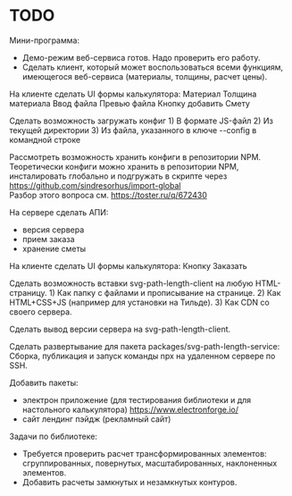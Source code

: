 TODO
====

Мини-программа:
- Демо-режим веб-сервиса готов. Надо проверить его работу.
- Сделать клиент, который может воспользоваться всеми функциям, имеющегося веб-сервиса (материалы, толщины, расчет цены).

На клиенте сделать UI формы калькулятора:
Материал
Толщина материала
Ввод файла
Превью файла
Кнопку добавить
Смету

Сделать возможность загружать конфиг
    1) В формате JS-файл 
    2) Из текущей директории
    3) Из файла, указанного в ключе --config в командной строке

Рассмотреть возможность хранить конфиги в репозитории NPM.
Теоретически конфиги можно хранить в репозитории NPM, инсталировать глобально и подгружать
в скрипте через https://github.com/sindresorhus/import-global  
Разбор этого вопроса см. https://toster.ru/q/672430

На сервере сделать АПИ:
- версия сервера
- прием заказа
- хранение сметы

На клиенте сделать UI формы калькулятора:
Кнопку Заказать

Сделать возможность вставки svg-path-length-client на любую HTML-страницу.
    1) Как папку с файлами и прописывание на странице.
    2) Как HTML+CSS+JS (например для установки на Тильде).
    3) Как CDN со своего сервера.

Сделать вывод версии сервера на svg-path-length-client.

Сделать развертывание для пакета packages/svg-path-length-service:
    Сборка, публикация и запуск команды npx на удаленном сервере по SSH.

Добавить пакеты:
- электрон приложение (для тестирования библиотеки и для настольного калькулятора) https://www.electronforge.io/
- сайт лендинг пэйдж (рекламный сайт)

Задачи по библиотеке:
- Требуется проверить расчет трансформированных элементов: сгруппированных, повернутых, масштабированных, наклоненных элементов.
- Добавить расчеты замкнутых и незамкнутых контуров.
